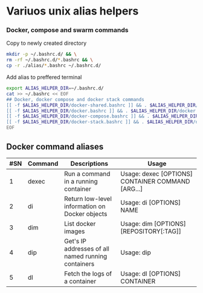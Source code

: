 # Variuos unix alias helpers

### Docker, compose and swarm commands

Copy to newly created directory

```bash
mkdir -p ~/.bashrc.d/ && \
rm -rf ~/.bashrc.d/*.bashrc && \
cp -r ./alias/*.bashrc ~/.bashrc.d/

```

Add alias to preffered terminal
```bash
export ALIAS_HELPER_DIR=~/.bashrc.d/
cat >> ~/.bashrc << EOF
## Docker, docker compose and docker stack commands
[[ -f $ALIAS_HELPER_DIR/docker-shared.bashrc ]] && . $ALIAS_HELPER_DIR/docker-shared.bashrc
[[ -f $ALIAS_HELPER_DIR/docker.bashrc ]] && . $ALIAS_HELPER_DIR/docker.bashrc
[[ -f $ALIAS_HELPER_DIR/docker-compose.bashrc ]] && . $ALIAS_HELPER_DIR/docker-compose.bashrc
[[ -f $ALIAS_HELPER_DIR/docker-stack.bashrc ]] && . $ALIAS_HELPER_DIR/docker-stack.bashrc
EOF
```

## Docker command aliases

|      #SN     |  Command  |Descriptions|    Usage   |
|--------------|-----------|------------|------------|
| 1 | dexec | Run a command in a running container | Usage:  dexec [OPTIONS] CONTAINER COMMAND [ARG...]|
| 2 | di| Return low-level information on Docker objects | Usage:  di [OPTIONS] NAME|ID [NAME|ID...]|
| 3 | dim | List docker images | Usage:  dim [OPTIONS] [REPOSITORY[:TAG]] |
| 4 | dip | Get's IP addresses of all named running containers | Usage:  dip |
| 5 | dl | Fetch the logs of a container | Usage:  dl [OPTIONS] CONTAINER |
